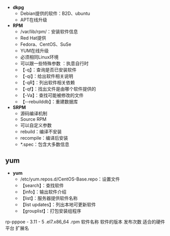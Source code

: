 - **dkpg**
	- Debian提供的软件：B2D、ubuntu
	- APT在线升级
- **RPM**
	- /var/lib/rpm/：安装软件信息
	- Red Hat提供
	- Fedora、CentOS、SuSe
	- YUM在线升级
	- 必须相同Linux环境
	- 可以跟一些特殊参数 ：执意自行时
	- 【-q】：查询是否已安装软件
	- 【-qi】：给出软件相关说明
	- 【-qR】：列出软件相关依赖
	- 【-qf】：找出文件是由哪个软件提供的
	- 【-Va】：查找可能被修改的文件
	- 【--rebuilddb】：重建数据库
- **SRPM**
	- 源码编译机制
	- Source RPM
	- 可以自定义参数
	- rebuild：编译不安装
	- recompile：编译后安装
	- *.spec：包含大多数信息

## yum
- **yum**
	- /etc/yum.repos.d/CentOS-Base.repo：设置文件
	- 【search】：查找软件
	- 【info】：输出软件介绍
	- 【list】：服务器提供软件名称
	- 【list updates】：列出本地可更新软件
	- 【grouplist】：打包安装组程序
	

rp-pppoe -        3.11   -            5            .el7.x86_64        .rpm
软件名称      软件的版本  发布次数    适合的硬件平台  扩展名
<!--stackedit_data:
eyJoaXN0b3J5IjpbLTEyOTY4MTQzMzQsNTA5Mzk1OTM3LDQ3Nz
Y0MzU3NiwyMTMwNjU2NDE0LDIzMzQ1OTQxOCwzOTk2NzA3MTEs
LTEyNjYyMzkyNyw3NDY2ODE3MDUsLTQ2NzAwODI5OSwyMDAxMD
kxMzEwLC0yMDg4NzQ2NjEyXX0=
-->
